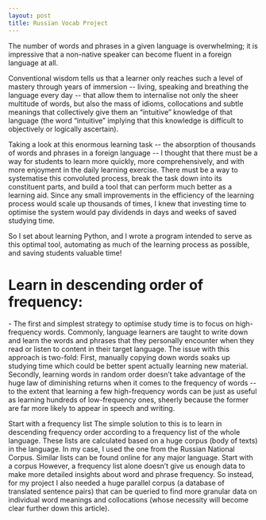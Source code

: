 ```yaml
---
layout: post
title: Russian Vocab Project
---
```


The number of words and phrases in a given language is overwhelming; it is impressive that a non-native speaker can become fluent in a foreign language at all.

Conventional wisdom tells us that a learner only reaches such a level of mastery through years of immersion -- living, speaking and breathing the language every day -- that allow them to internalise not only the sheer multitude of words, but also the mass of idioms, collocations and subtle meanings that collectively give them an “intuitive” knowledge of that language (the word “intuitive” implying that this knowledge is difficult to objectively or logically ascertain).

Taking a look at this enormous learning task -- the absorption of thousands of words and phrases in a foreign language -- I thought that there must be a way for students to learn more quickly, more comprehensively, and with more enjoyment in the daily learning exercise. There must be a way to systematise this convoluted process, break the task down into its constituent parts, and build a tool that can perform much better as a learning aid. Since any small improvements in the efficiency of the learning process would scale up thousands of times, I knew that investing time to optimise the system would pay dividends in days and weeks of saved studying time.

So I set about learning Python, and I wrote a program intended to serve as this optimal tool, automating as much of the learning process as possible, and saving students valuable time!

<h1>Learn in descending order of frequency:</h1>
- The first and simplest strategy to optimise study time is to focus on high-frequency words.
Commonly, language learners are taught to write down and learn the words and phrases that they personally encounter when they read or listen to content in their target language.
The issue with this approach is two-fold:
First, manually copying down words soaks up studying time which could be better spent actually learning new material.
Secondly, learning words in random order doesn’t take advantage of the huge law of diminishing returns when it comes to the frequency of words -- to the extent that learning a few high-frequency words can be just as useful as learning hundreds of low-frequency ones, sheerly because the former are far more likely to appear in speech and writing.

Start with a frequency list
The simple solution to this is to learn in descending frequency order according to a frequency list of the whole language. These lists are calculated based on a huge corpus (body of texts) in the language. In my case, I used the one from the Russian National Corpus. Similar lists can be found online for any major language.
Start with a corpus
However, a frequency list alone doesn’t give us enough data to make more detailed insights about word and phrase frequency. So instead, for my project I also needed a huge parallel corpus (a database of translated sentence pairs) that can be queried to find more granular data on individual word meanings and collocations (whose necessity will become clear further down this article).

